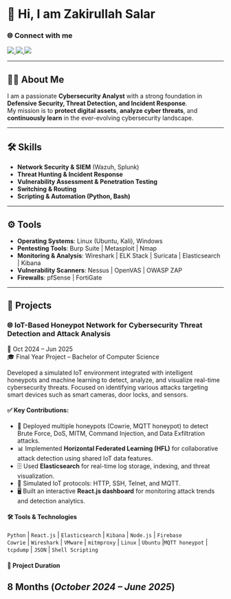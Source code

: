 # 👋 Hi, I am Zakirullah Salar  

### 🌐 Connect with me  
<p align="left">
  <a href="https://www.linkedin.com/in/YOUR-LINKEDIN-USERNAME" target="_blank">
    <img src="https://img.shields.io/badge/LinkedIn-0077B5?style=for-the-badge&logo=linkedin&logoColor=white"/>
  </a>
  <a href="https://www.instagram.com/YOUR-INSTAGRAM-USERNAME" target="_blank">
    <img src="https://img.shields.io/badge/Instagram-E4405F?style=for-the-badge&logo=instagram&logoColor=white"/>
  </a>
  <a href="mailto:YOUR-EMAIL@gmail.com">
    <img src="https://img.shields.io/badge/Email-D14836?style=for-the-badge&logo=gmail&logoColor=white"/>
  </a>
</p> 

---

## 👨‍💻 About Me  
I am a passionate **Cybersecurity Analyst** with a strong foundation in **Defensive Security, Threat Detection, and Incident Response**.  
My mission is to **protect digital assets**, **analyze cyber threats**, and **continuously learn** in the ever-evolving cybersecurity landscape.  

---

## 🛠 Skills  
-  **Network Security & SIEM** (Wazuh, Splunk)  
-  **Threat Hunting & Incident Response**  
-  **Vulnerability Assessment & Penetration Testing**  
-  **Switching & Routing**  
-  **Scripting & Automation (Python, Bash)**  

---

## ⚙️ Tools  
-  **Operating Systems**: Linux (Ubuntu, Kali), Windows  
-  **Pentesting Tools**: Burp Suite | Metasploit | Nmap  
-  **Monitoring & Analysis**: Wireshark | ELK Stack | Suricata | Elasticsearch | Kibana  
-  **Vulnerability Scanners**: Nessus | OpenVAS | OWASP ZAP  
-  **Firewalls**: pfSense | FortiGate  

---

## 🚀 Projects

### 🌐 IoT-Based Honeypot Network for Cybersecurity Threat Detection and Attack Analysis  
📅 Oct 2024 – Jun 2025  
🎓 Final Year Project – Bachelor of Computer Science  

Developed a simulated IoT environment integrated with intelligent honeypots and machine learning 
to detect, analyze, and visualize real-time cybersecurity threats. Focused on identifying various 
attacks targeting smart devices such as smart cameras, door locks, and sensors.  

#### ✅ Key Contributions:
- 🔐 Deployed multiple honeypots (Cowrie, MQTT honeypot) to detect Brute Force, DoS, MITM, Command Injection, and Data Exfiltration attacks.  
- 📊 Implemented **Horizontal Federated Learning (HFL)** for collaborative attack detection using shared IoT data features.  
- 🗄️ Used **Elasticsearch** for real-time log storage, indexing, and threat visualization.  
- 📡 Simulated IoT protocols: HTTP, SSH, Telnet, and MQTT.    
- 🖥️ Built an interactive **React.js dashboard** for monitoring attack trends and detection analytics.
#### 🛠️ Tools & Technologies
`Python` | `React.js` | `Elasticsearch` | `Kibana` | `Node.js` | `Firebase`  
`Cowrie` | `Wireshark` | `VMware` | `mitmproxy` | `Linux` | `Ubuntu` 
|`MQTT honeypot` | `tcpdump` | `JSON` | `Shell Scripting` 
#### 📌 Project Duration
**8 Months** (*October 2024 – June 2025*)  
---
